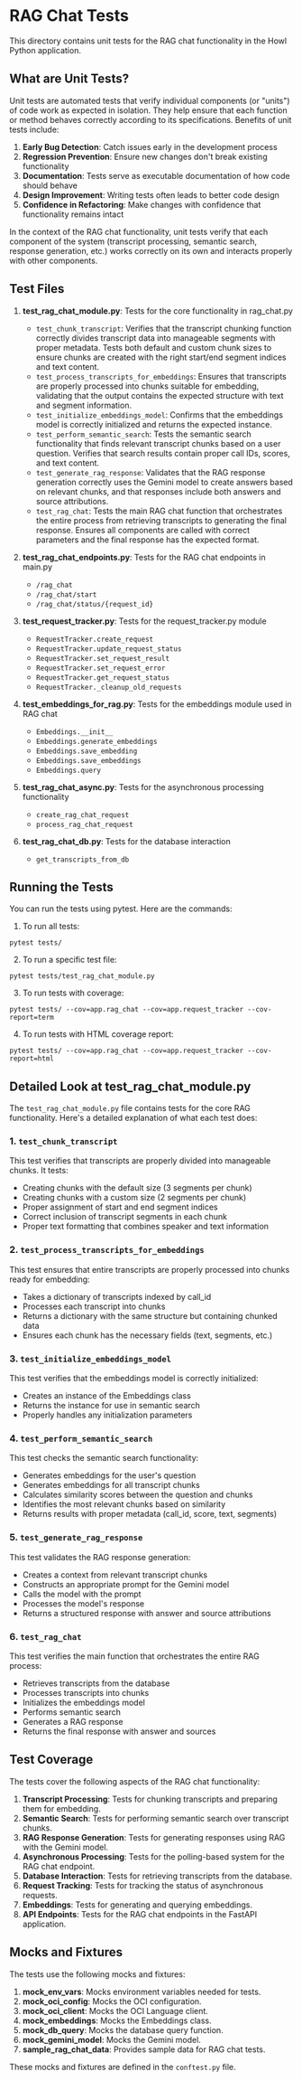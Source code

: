 # RAG Chat Tests

This directory contains unit tests for the RAG chat functionality in the Howl Python application.

## What are Unit Tests?

Unit tests are automated tests that verify individual components (or "units") of code work as expected in isolation. They help ensure that each function or method behaves correctly according to its specifications. Benefits of unit tests include:

1. **Early Bug Detection**: Catch issues early in the development process
2. **Regression Prevention**: Ensure new changes don't break existing functionality
3. **Documentation**: Tests serve as executable documentation of how code should behave
4. **Design Improvement**: Writing tests often leads to better code design
5. **Confidence in Refactoring**: Make changes with confidence that functionality remains intact

In the context of the RAG chat functionality, unit tests verify that each component of the system (transcript processing, semantic search, response generation, etc.) works correctly on its own and interacts properly with other components.

## Test Files

1. **test_rag_chat_module.py**: Tests for the core functionality in rag_chat.py
   - `test_chunk_transcript`: Verifies that the transcript chunking function correctly divides transcript data into manageable segments with proper metadata. Tests both default and custom chunk sizes to ensure chunks are created with the right start/end segment indices and text content.
   - `test_process_transcripts_for_embeddings`: Ensures that transcripts are properly processed into chunks suitable for embedding, validating that the output contains the expected structure with text and segment information.
   - `test_initialize_embeddings_model`: Confirms that the embeddings model is correctly initialized and returns the expected instance.
   - `test_perform_semantic_search`: Tests the semantic search functionality that finds relevant transcript chunks based on a user question. Verifies that search results contain proper call IDs, scores, and text content.
   - `test_generate_rag_response`: Validates that the RAG response generation correctly uses the Gemini model to create answers based on relevant chunks, and that responses include both answers and source attributions.
   - `test_rag_chat`: Tests the main RAG chat function that orchestrates the entire process from retrieving transcripts to generating the final response. Ensures all components are called with correct parameters and the final response has the expected format.

2. **test_rag_chat_endpoints.py**: Tests for the RAG chat endpoints in main.py
   - `/rag_chat`
   - `/rag_chat/start`
   - `/rag_chat/status/{request_id}`

3. **test_request_tracker.py**: Tests for the request_tracker.py module
   - `RequestTracker.create_request`
   - `RequestTracker.update_request_status`
   - `RequestTracker.set_request_result`
   - `RequestTracker.set_request_error`
   - `RequestTracker.get_request_status`
   - `RequestTracker._cleanup_old_requests`

4. **test_embeddings_for_rag.py**: Tests for the embeddings module used in RAG chat
   - `Embeddings.__init__`
   - `Embeddings.generate_embeddings`
   - `Embeddings.save_embedding`
   - `Embeddings.save_embeddings`
   - `Embeddings.query`

5. **test_rag_chat_async.py**: Tests for the asynchronous processing functionality
   - `create_rag_chat_request`
   - `process_rag_chat_request`

6. **test_rag_chat_db.py**: Tests for the database interaction
   - `get_transcripts_from_db`

## Running the Tests

You can run the tests using pytest. Here are the commands:

1. To run all tests:
```
pytest tests/
```

2. To run a specific test file:
```
pytest tests/test_rag_chat_module.py
```

3. To run tests with coverage:
```
pytest tests/ --cov=app.rag_chat --cov=app.request_tracker --cov-report=term
```

4. To run tests with HTML coverage report:
```
pytest tests/ --cov=app.rag_chat --cov=app.request_tracker --cov-report=html
```

## Detailed Look at test_rag_chat_module.py

The `test_rag_chat_module.py` file contains tests for the core RAG functionality. Here's a detailed explanation of what each test does:

### 1. `test_chunk_transcript`
This test verifies that transcripts are properly divided into manageable chunks. It tests:
- Creating chunks with the default size (3 segments per chunk)
- Creating chunks with a custom size (2 segments per chunk)
- Proper assignment of start and end segment indices
- Correct inclusion of transcript segments in each chunk
- Proper text formatting that combines speaker and text information

### 2. `test_process_transcripts_for_embeddings`
This test ensures that entire transcripts are properly processed into chunks ready for embedding:
- Takes a dictionary of transcripts indexed by call_id
- Processes each transcript into chunks
- Returns a dictionary with the same structure but containing chunked data
- Ensures each chunk has the necessary fields (text, segments, etc.)

### 3. `test_initialize_embeddings_model`
This test verifies that the embeddings model is correctly initialized:
- Creates an instance of the Embeddings class
- Returns the instance for use in semantic search
- Properly handles any initialization parameters

### 4. `test_perform_semantic_search`
This test checks the semantic search functionality:
- Generates embeddings for the user's question
- Generates embeddings for all transcript chunks
- Calculates similarity scores between the question and chunks
- Identifies the most relevant chunks based on similarity
- Returns results with proper metadata (call_id, score, text, segments)

### 5. `test_generate_rag_response`
This test validates the RAG response generation:
- Creates a context from relevant transcript chunks
- Constructs an appropriate prompt for the Gemini model
- Calls the model with the prompt
- Processes the model's response
- Returns a structured response with answer and source attributions

### 6. `test_rag_chat`
This test verifies the main function that orchestrates the entire RAG process:
- Retrieves transcripts from the database
- Processes transcripts into chunks
- Initializes the embeddings model
- Performs semantic search
- Generates a RAG response
- Returns the final response with answer and sources

## Test Coverage

The tests cover the following aspects of the RAG chat functionality:

1. **Transcript Processing**: Tests for chunking transcripts and preparing them for embedding.
2. **Semantic Search**: Tests for performing semantic search over transcript chunks.
3. **RAG Response Generation**: Tests for generating responses using RAG with the Gemini model.
4. **Asynchronous Processing**: Tests for the polling-based system for the RAG chat endpoint.
5. **Database Interaction**: Tests for retrieving transcripts from the database.
6. **Request Tracking**: Tests for tracking the status of asynchronous requests.
7. **Embeddings**: Tests for generating and querying embeddings.
8. **API Endpoints**: Tests for the RAG chat endpoints in the FastAPI application.

## Mocks and Fixtures

The tests use the following mocks and fixtures:

1. **mock_env_vars**: Mocks environment variables needed for tests.
2. **mock_oci_config**: Mocks the OCI configuration.
3. **mock_oci_client**: Mocks the OCI Language client.
4. **mock_embeddings**: Mocks the Embeddings class.
5. **mock_db_query**: Mocks the database query function.
6. **mock_gemini_model**: Mocks the Gemini model.
7. **sample_rag_chat_data**: Provides sample data for RAG chat tests.

These mocks and fixtures are defined in the `conftest.py` file.
